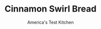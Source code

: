 ---
layout: ../../layouts/MarkdownPostLayout.astro
title: Cinnamon Swirl Bread
author: America's Test Kitchen
pubDate: 2023-03-15
description: "Soft, sweet bread enriched by a pretty swirl of cinnamon sugar sounds appealing-but the problems can spiral out of control."
image_url: https://res.cloudinary.com/hksqkdlah/image/upload/ar_1:1,c_fill,dpr_2.0,f_auto,fl_lossy.progressive.strip_profile,g_faces:auto,q_auto:low,w_344/5840_sfs-am07-opn-4c-cinnamonswirltoast-2-290891
tags: ["Desserts or Baked Goods","Breads","Breakfast & Brunch"]
calories: 3517
protein: 10
carbohydrates: 80
fats: 8
fiber: 3
ingredients: ["1/2 cup (3½ ounces), granulated sugar","1/4 cup packed (1¾ ounces), light brown sugar","5 teaspoons, ground cinnamon","1 1/2 cups, milk, heated to 110 degrees","3 tablespoons, unsalted butter, melted, plus 1 tablespoon unsalted butter","3 , large egg yolks","4 1/4 cups (21¼ ounces), all-purpose flour, plus extra as needed","2 1/4 teaspoons, rapid-rise yeast","1 tablespoon, sugar","1 1/2 teaspoons, salt"]
serves: 8
time: "1½ hours, plus 2 to 2½ hours rising and 2 hours cooling"
instructions: ["For the cinnamon sugar: Combine ingredients in small bowl, breaking up clumps. Cover tightly with plastic wrap.","For the bread: Spray large bowl with cooking spray. Whisk milk, melted butter, and yolks in large liquid measuring cup. Mix 1/4 cup cinnamon sugar, yeast, sugar, flour, and salt in large bowl of standing mixer fitted with dough hook. Turn mixer to low and slowly add milk mixture. After dough comes together, increase speed to medium and mix until dough is smooth and comes away from sides of bowl, 5 to 6 minutes. (If dough seems too sticky, add up to 1/4 cup more flour during kneading.) Turn dough out onto unfloured counter and knead to form smooth, round ball. Transfer dough to greased bowl and turn to coat. Cover bowl with plastic wrap and let rise in warm place until doubled in size, about 1 hour. (Do not place in warm oven or sugar in dough will melt.)","Spray 9 by 5-inch loaf pan with cooking spray. On lightly floured surface, press dough into 20 by 8-inch rectangle, with short side facing you. Using spray bottle, lightly and evenly spray dough with water. Sprinkle 1/2 cup cinnamon sugar over dough, leaving 2-inch border along top edge. Lightly spray cinnamon sugar with water until damp but not wet (see photo at left.) Starting at edge nearest you, roll up dough, then pinch seam and ends closed. Place loaf seam side down in prepared pan, cover loosely with plastic wrap, and let rise at room temperature until 1 inch above rim of pan, 1 to 1 1/2 hours.","Adjust oven rack to middle position and heat oven to 350 degrees. Melt remaining 1 tablespoon butter and brush over top of dough. Sprinkle with remaining cinnamon sugar and bake until top is deep brown and center of bread registers 185 to 190 degrees on instant-read thermometer, 45 to 60 minutes. Turn bread out onto rack and cool to room temperature, about 2 hours. Slice as desired. (Bread can be kept in airtight container at room temperature for up to 3 days.)"]
nutrition: ["173 mg Potassium, K","154 mg Phosphorus, P","93 mg Calcium, Ca","3 mg Iron, Fe","23 mg Magnesium, Mg","358 mg Sodium, Na","8 g Total lipid (fat)","4 mg Niacin","2 g Fatty acids, total monounsaturated","1 µg Vitamin D (D2 + D3)","85 mg Cholesterol","4 g Fatty acids, total saturated","3 g Fiber, total dietary","115 µg Folic acid","60 µg Folate, food","20 g Sugars, total","1 µg Vitamin K (phylloquinone)","53 g Water","80 g Carbohydrate, by difference","257 µg Folate, DFE","10 g Protein","82 µg Vitamin A, RAE","439 kcal Energy","18 g Sugars, added","3517 calories"]
notes: "You will need a spray bottle filled with water for this recipe. Whole milk is best in the dough, although low-fat milk will work; skim milk will make the bread too dry."
---